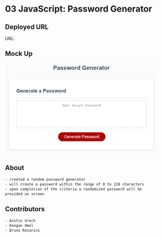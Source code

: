 # 03 JavaScript: Password Generator


## Deployed URL

URL: 

## Mock Up

![Alt text](Assets/03-javascript-homework-demo.png)

## About

```
- created a random password generator
- will create a password within the range of 8 to 128 characters
- upon completion of the criteria a randomized password will be provided on screen
```

## Contributors 
```
- Austin Grech
- Keegan Omel
- Bruno Rosarini
```